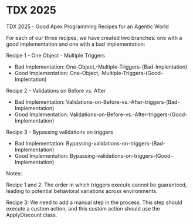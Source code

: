 # TDX 2025
TDX 2025 - Good Apex Programming Recipes for an Agentic World

For each of our three recipes, we have created two branches: one with a good implementation and one with a bad implementation:

Recipe 1 - One Object - Multiple Triggers
- Bad Implementation: One-Object,-Multiple-Triggers-(Bad-Implentation)
- Good Implementation: One-Object,-Multiple-Triggers-(Good-Implentation)

Recipe 2 - Validations on Before vs. After
- Bad Implementation: Validations-on-Before-vs.-After-triggers-(Bad-Implementation)
- Good Implementation: Validations-on-Before-vs.-After-triggers-(Good-Implementation)

Recipe 3 - Bypassing validations on triggers
- Bad Implementation: Bypassing-validations-on-triggers-(Bad-Implementation)
- Good Implementation: Bypassing-validations-on-triggers-(Good-Implementation)

Notes:

Recipe 1 and 2: The order in which triggers execute cannot be guaranteed, leading to potential behavioral variations across environments.

Recipe 3: We need to add a manual step in the process. This step should execute a custom action, and this custom action should use the ApplyDiscount class.
